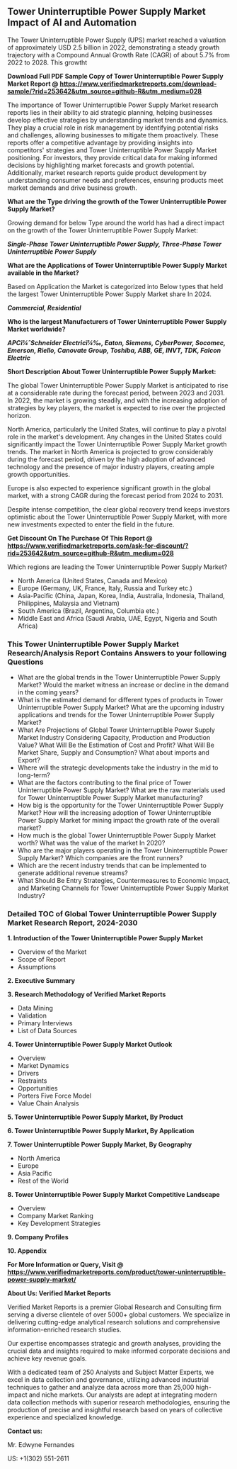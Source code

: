 <h2>Tower Uninterruptible Power Supply Market Impact of AI and Automation</h2><p>The Tower Uninterruptible Power Supply (UPS) market reached a valuation of approximately USD 2.5 billion in 2022, demonstrating a steady growth trajectory with a Compound Annual Growth Rate (CAGR) of about 5.7% from 2022 to 2028. This growtht</p><p id="" class=""><strong>Download Full PDF Sample Copy of Tower Uninterruptible Power Supply Market Report @ <a href="https://www.verifiedmarketreports.com/download-sample/?rid=253642&utm_source=github-R&utm_medium=028" target="_blank">https://www.verifiedmarketreports.com/download-sample/?rid=253642&utm_source=github-R&utm_medium=028</a></strong></p><p>The importance of&nbsp;Tower Uninterruptible Power Supply Market research reports lies in their ability to aid strategic planning, helping businesses develop effective strategies by understanding market trends and dynamics. They play a crucial role in risk management by identifying potential risks and challenges, allowing businesses to mitigate them proactively. These reports offer a competitive advantage by providing insights into competitors' strategies and Tower Uninterruptible Power Supply Market positioning. For investors, they provide critical data for making informed decisions by highlighting market forecasts and growth potential. Additionally, market research reports guide product development by understanding consumer needs and preferences, ensuring products meet market demands and drive business growth.</p><p><strong>What are the&nbsp;Type driving the growth of the Tower Uninterruptible Power Supply Market?</strong></p><p id="" class="">Growing demand for below Type around the world has had a direct impact on the growth of the Tower Uninterruptible Power Supply Market:</p><em><strong>Single-Phase Tower Uninterruptible Power Supply, Three-Phase Tower Uninterruptible Power Supply</strong></em></p><strong>What are the&nbsp;Applications&nbsp;of Tower Uninterruptible Power Supply Market available in the Market?</strong></p><p id="" class="">Based on Application the Market is categorized into Below types that held the largest Tower Uninterruptible Power Supply Market share In 2024.</p><em><strong>Commercial, Residential</strong></em></p><strong>Who is the largest Manufacturers of Tower Uninterruptible Power Supply Market worldwide?</strong></p><p><em><strong>APCï¼ˆSchneider Electricï¼‰, Eaton, Siemens, CyberPower, Socomec, Emerson, Riello, Canovate Group, Toshiba, ABB, GE, INVT, TDK, Falcon Electric</strong></em></p><p id="" class=""><strong>Short Description About Tower Uninterruptible Power Supply Market:</strong></p><p>The global Tower Uninterruptible Power Supply Market is anticipated to rise at a considerable rate during the forecast period, between 2023 and 2031. In 2022, the market is growing steadily, and with the increasing adoption of strategies by key players, the market is expected to rise over the projected horizon.</p><p>North America, particularly the United States, will continue to play a pivotal role in the market's development. Any changes in the United States could significantly impact the Tower Uninterruptible Power Supply Market growth trends. The market in North America is projected to grow considerably during the forecast period, driven by the high adoption of advanced technology and the presence of major industry players, creating ample growth opportunities.</p><p>Europe is also expected to experience significant growth in the global market, with a strong CAGR during the forecast period from 2024 to 2031.</p><p>Despite intense competition, the clear global recovery trend keeps investors optimistic about the Tower Uninterruptible Power Supply Market, with more new investments expected to enter the field in the future.</p><p id="" class=""><strong>Get Discount On The Purchase Of This Report @ <a href="https://www.verifiedmarketreports.com/ask-for-discount/?rid=253642&utm_source=github-R&utm_medium=028" target="_blank">https://www.verifiedmarketreports.com/ask-for-discount/?rid=253642&utm_source=github-R&utm_medium=028</a></strong></p>Which regions are leading the Tower Uninterruptible Power Supply Market?</p><ul><li>North America (United States, Canada and Mexico)</li><li>Europe (Germany, UK, France, Italy, Russia and Turkey etc.)</li><li>Asia-Pacific (China, Japan, Korea, India, Australia, Indonesia, Thailand, Philippines, Malaysia and Vietnam)</li><li>South America (Brazil, Argentina, Columbia etc.)</li><li>Middle East and Africa (Saudi Arabia, UAE, Egypt, Nigeria and South Africa)</li></ul><h3 id="" class="">This Tower Uninterruptible Power Supply Market Research/Analysis Report Contains Answers to your following Questions</h3><ul><li>What are the global trends in the Tower Uninterruptible Power Supply Market? Would the market witness an increase or decline in the demand in the coming years?</li><li>What is the estimated demand for different types of products in Tower Uninterruptible Power Supply Market? What are the upcoming industry applications and trends for the Tower Uninterruptible Power Supply Market?</li><li>What Are Projections of Global Tower Uninterruptible Power Supply Market Industry Considering Capacity, Production and Production Value? What Will Be the Estimation of Cost and Profit? What Will Be Market Share, Supply and Consumption? What about imports and Export?</li><li>Where will the strategic developments take the industry in the mid to long-term?</li><li>What are the factors contributing to the final price of Tower Uninterruptible Power Supply Market? What are the raw materials used for Tower Uninterruptible Power Supply Market manufacturing?</li><li>How big is the opportunity for the Tower Uninterruptible Power Supply Market? How will the increasing adoption of Tower Uninterruptible Power Supply Market for mining impact the growth rate of the overall market?</li><li>How much is the global Tower Uninterruptible Power Supply Market worth? What was the value of the market In 2020?</li><li>Who are the major players operating in the Tower Uninterruptible Power Supply Market? Which companies are the front runners?</li><li>Which are the recent industry trends that can be implemented to generate additional revenue streams?</li><li>What Should Be Entry Strategies, Countermeasures to Economic Impact, and Marketing Channels for Tower Uninterruptible Power Supply Market Industry?</li></ul><h3 id="" class="">Detailed TOC of Global Tower Uninterruptible Power Supply Market Research Report, 2024-2030</h3><p id="" class=""><strong>1. Introduction of the Tower Uninterruptible Power Supply Market</strong></p><ul><li>Overview of the Market</li><li>Scope of Report</li><li>Assumptions</li></ul><p id="" class=""><strong>2. Executive Summary</strong></p><p id="" class=""><strong>3. Research Methodology of Verified Market Reports</strong></p><ul><li>Data Mining</li><li>Validation</li><li>Primary Interviews</li><li>List of Data Sources</li></ul><p id="" class=""><strong>4. Tower Uninterruptible Power Supply Market Outlook</strong></p><ul><li>Overview</li><li>Market Dynamics</li><li>Drivers</li><li>Restraints</li><li>Opportunities</li><li>Porters Five Force Model</li><li>Value Chain Analysis</li></ul><p id="" class=""><strong>5. Tower Uninterruptible Power Supply Market, By Product</strong></p><p id="" class=""><strong>6. Tower Uninterruptible Power Supply Market, By Application</strong></p><p id="" class=""><strong>7. Tower Uninterruptible Power Supply Market, By Geography</strong></p><ul><li>North America</li><li>Europe</li><li>Asia Pacific</li><li>Rest of the World</li></ul><p id="" class=""><strong>8. Tower Uninterruptible Power Supply Market Competitive Landscape</strong></p><ul><li>Overview</li><li>Company Market Ranking</li><li>Key Development Strategies</li></ul><p id="" class=""><strong>9. Company Profiles</strong></p><p id="" class=""><strong>10. Appendix</strong></p><p id="" class=""><strong>For More Information or Query, Visit @ <a href="https://www.verifiedmarketreports.com/product/tower-uninterruptible-power-supply-market/" target="_blank">https://www.verifiedmarketreports.com/product/tower-uninterruptible-power-supply-market/</a></strong></p><p id="" class=""><strong>About Us: Verified Market Reports</strong></p><p id="" class="">Verified Market Reports is a premier Global Research and Consulting firm serving a diverse clientele of over 5000+ global customers. We specialize in delivering cutting-edge analytical research solutions and comprehensive information-enriched research studies.</p><p id="" class="">Our expertise encompasses strategic and growth analyses, providing the crucial data and insights required to make informed corporate decisions and achieve key revenue goals.</p><p id="" class="">With a dedicated team of 250 Analysts and Subject Matter Experts, we excel in data collection and governance, utilizing advanced industrial techniques to gather and analyze data across more than 25,000 high-impact and niche markets. Our analysts are adept at integrating modern data collection methods with superior research methodologies, ensuring the production of precise and insightful research based on years of collective experience and specialized knowledge.</p><p id="" class=""><strong>Contact us:</strong></p><p id="" class="">Mr. Edwyne Fernandes</p><p id="" class="">US: +1(302) 551-2611</p>